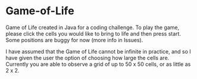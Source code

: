 # Game-of-Life
Game of Life created in Java for a coding challenge.
To play the game, please click the cells you would like to bring to life and then press start. 
Some positions are buggy for now (more info in Issues).

I have assumed that the Game of Life cannot be infinite in practice, and so I have given the user the option of choosing how large the cells are. Currently you are able to observe a grid of up to 50 x 50 cells, or as little as 2 x 2.
